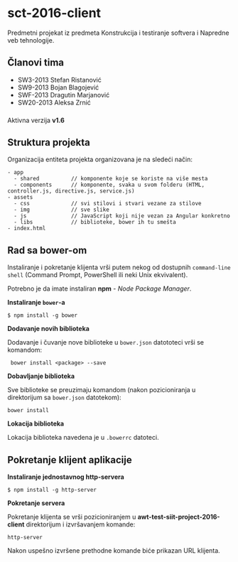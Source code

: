 # sct-2016-client

Predmetni projekat iz predmeta Konstrukcija i testiranje softvera i Napredne veb tehnologije.

## Članovi tima

- SW3-2013  Stefan Ristanović
- SW9-2013  Bojan Blagojević
- SWF-2013  Dragutin Marjanović
- SW20-2013 Aleksa Zrnić

###

Aktivna verzija **v1.6**

## Struktura projekta

Organizacija entiteta projekta organizovana je na sledeći način:
```
- app
  - shared          // komponente koje se koriste na više mesta
  - components      // komponente, svaka u svom folderu (HTML, controller.js, directive.js, service.js)
- assets
  - css             // svi stilovi i stvari vezane za stilove
  - img             // sve slike
  - js              // JavaScript koji nije vezan za Angular konkretno
  - libs            // biblioteke, bower ih tu smešta
- index.html
```

## Rad sa **bower**-om

Instaliranje i pokretanje klijenta vrši putem nekog od dostupnih `command-line shell` (Command Prompt, PowerShell ili neki Unix ekvivalent).

Potrebno je da imate instaliran **npm** - *Node Package Manager*.

**Instaliranje `bower`-a**

```
$ npm install -g bower
```

**Dodavanje novih biblioteka**

Dodavanje i čuvanje nove biblioteke u `bower.json` datototeci vrši se komandom:
```
 bower install <package> --save
```

**Dobavljanje biblioteka**

Sve biblioteke se preuzimaju komandom (nakon pozicioniranja u direktorijum sa `bower.json` datotekom):
```
bower install
```
**Lokacija biblioteka**

Lokacija biblioteka navedena je u `.bowerrc` datoteci.


## Pokretanje klijent aplikacije

**Instaliranje jednostavnog http-servera**

```
$ npm install -g http-server
```

**Pokretanje servera**

Pokretanje klijenta se vrši pozicioniranjem u **awt-test-siit-project-2016-client** direktorijum i izvršavanjem komande:
```
http-server
```
Nakon uspešno izvršene prethodne komande biće prikazan URL klijenta.
